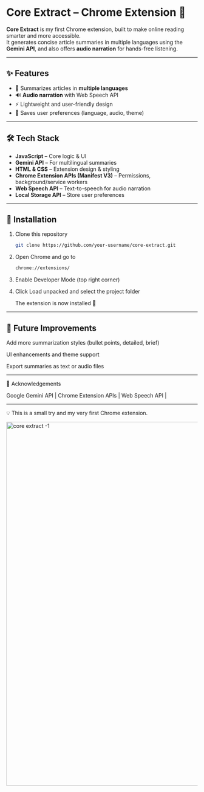 # Core Extract – Chrome Extension 🚀

**Core Extract** is my first Chrome extension, built to make online reading smarter and more accessible.  
It generates concise article summaries in multiple languages using the **Gemini API**, and also offers **audio narration** for hands-free listening.  

---

## ✨ Features
- 📖 Summarizes articles in **multiple languages**  
- 🔊 **Audio narration** with Web Speech API  
- ⚡ Lightweight and user-friendly design  
- 💾 Saves user preferences (language, audio, theme)  

---

## 🛠️ Tech Stack
- **JavaScript** – Core logic & UI  
- **Gemini API** – For multilingual summaries  
- **HTML & CSS** – Extension design & styling  
- **Chrome Extension APIs (Manifest V3)** – Permissions, background/service workers  
- **Web Speech API** – Text-to-speech for audio narration  
- **Local Storage API** – Store user preferences  

---

## 📌 Installation
1. Clone this repository  
   ```bash
   git clone https://github.com/your-username/core-extract.git
   ```
2. Open Chrome and go to
   ```bash
   chrome://extensions/
   ```
3. Enable Developer Mode (top right corner)

4. Click Load unpacked and select the project folder

   The extension is now installed 🎉

---

## 🚀 Future Improvements

Add more summarization styles (bullet points, detailed, brief)

UI enhancements and theme support

Export summaries as text or audio files

---

🙌 Acknowledgements

Google Gemini API |
Chrome Extension APIs |
Web Speech API |

---

💡 This is a small try and my very first Chrome extension.

<img width="1901" height="958" alt="core extract -1" src="https://github.com/user-attachments/assets/9d53f565-aae5-4179-9da4-b035e8ce664a" />




